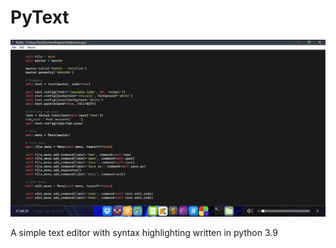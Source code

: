 # PyText

<img src="img/Zrzut ekranu (49).png" alt="screenshot">

A simple text editor with syntax highlighting written in python 3.9
